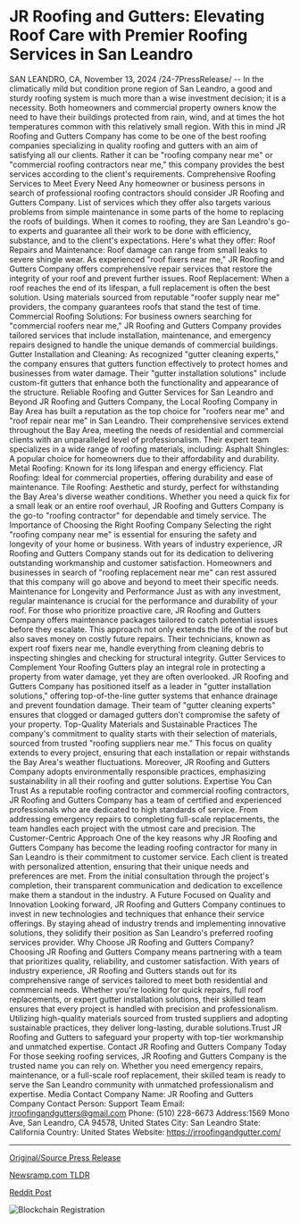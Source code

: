 # JR Roofing and Gutters: Elevating Roof Care with Premier Roofing Services in San Leandro

SAN LEANDRO, CA, November 13, 2024 /24-7PressRelease/ -- In the climatically mild but condition prone region of San Leandro, a good and sturdy roofing system is much more than a wise investment decision; it is a necessity. Both homeowners and commercial property owners know the need to have their buildings protected from rain, wind, and at times the hot temperatures common with this relatively small region. With this in mind JR Roofing and Gutters Company has come to be one of the best roofing companies specializing in quality roofing and gutters with an aim of satisfying all our clients. Rather it can be "roofing company near me" or "commercial roofing contractors near me," this company provides the best services according to the client's requirements.  Comprehensive Roofing Services to Meet Every Need  Any homeowner or business persons in search of professional roofing contractors should consider JR Roofing and Gutters Company. List of services which they offer also targets various problems from simple maintenance in some parts of the home to replacing the roofs of buildings. When it comes to roofing, they are San Leandro's go-to experts and guarantee all their work to be done with efficiency, substance, and to the client's expectations. Here's what they offer:  Roof Repairs and Maintenance: Roof damage can range from small leaks to severe shingle wear. As experienced "roof fixers near me," JR Roofing and Gutters Company offers comprehensive repair services that restore the integrity of your roof and prevent further issues. Roof Replacement: When a roof reaches the end of its lifespan, a full replacement is often the best solution. Using materials sourced from reputable "roofer supply near me" providers, the company guarantees roofs that stand the test of time. Commercial Roofing Solutions: For business owners searching for "commercial roofers near me," JR Roofing and Gutters Company provides tailored services that include installation, maintenance, and emergency repairs designed to handle the unique demands of commercial buildings. Gutter Installation and Cleaning: As recognized "gutter cleaning experts," the company ensures that gutters function effectively to protect homes and businesses from water damage. Their "gutter installation solutions" include custom-fit gutters that enhance both the functionality and appearance of the structure.  Reliable Roofing and Gutter Services for San Leandro and Beyond  JR Roofing and Gutters Company, the Local Roofing Company in Bay Area has built a reputation as the top choice for "roofers near me" and "roof repair near me" in San Leandro. Their comprehensive services extend throughout the Bay Area, meeting the needs of residential and commercial clients with an unparalleled level of professionalism.  Their expert team specializes in a wide range of roofing materials, including: Asphalt Shingles: A popular choice for homeowners due to their affordability and durability. Metal Roofing: Known for its long lifespan and energy efficiency. Flat Roofing: Ideal for commercial properties, offering durability and ease of maintenance. Tile Roofing: Aesthetic and sturdy, perfect for withstanding the Bay Area's diverse weather conditions.  Whether you need a quick fix for a small leak or an entire roof overhaul, JR Roofing and Gutters Company is the go-to "roofing contractor" for dependable and timely service.  The Importance of Choosing the Right Roofing Company  Selecting the right "roofing company near me" is essential for ensuring the safety and longevity of your home or business. With years of industry experience, JR Roofing and Gutters Company stands out for its dedication to delivering outstanding workmanship and customer satisfaction. Homeowners and businesses in search of "roofing replacement near me" can rest assured that this company will go above and beyond to meet their specific needs.  Maintenance for Longevity and Performance  Just as with any investment, regular maintenance is crucial for the performance and durability of your roof. For those who prioritize proactive care, JR Roofing and Gutters Company offers maintenance packages tailored to catch potential issues before they escalate. This approach not only extends the life of the roof but also saves money on costly future repairs. Their technicians, known as expert roof fixers near me, handle everything from cleaning debris to inspecting shingles and checking for structural integrity.  Gutter Services to Complement Your Roofing  Gutters play an integral role in protecting a property from water damage, yet they are often overlooked. JR Roofing and Gutters Company has positioned itself as a leader in "gutter installation solutions," offering top-of-the-line gutter systems that enhance drainage and prevent foundation damage. Their team of "gutter cleaning experts" ensures that clogged or damaged gutters don't compromise the safety of your property.  Top-Quality Materials and Sustainable Practices  The company's commitment to quality starts with their selection of materials, sourced from trusted "roofing suppliers near me." This focus on quality extends to every project, ensuring that each installation or repair withstands the Bay Area's weather fluctuations. Moreover, JR Roofing and Gutters Company adopts environmentally responsible practices, emphasizing sustainability in all their roofing and gutter solutions.  Expertise You Can Trust  As a reputable roofing contractor and commercial roofing contractors, JR Roofing and Gutters Company has a team of certified and experienced professionals who are dedicated to high standards of service. From addressing emergency repairs to completing full-scale replacements, the team handles each project with the utmost care and precision.  The Customer-Centric Approach  One of the key reasons why JR Roofing and Gutters Company has become the leading roofing contractor for many in San Leandro is their commitment to customer service. Each client is treated with personalized attention, ensuring that their unique needs and preferences are met. From the initial consultation through the project's completion, their transparent communication and dedication to excellence make them a standout in the industry.  A Future Focused on Quality and Innovation  Looking forward, JR Roofing and Gutters Company continues to invest in new technologies and techniques that enhance their service offerings. By staying ahead of industry trends and implementing innovative solutions, they solidify their position as San Leandro's preferred roofing services provider.  Why Choose JR Roofing and Gutters Company?  Choosing JR Roofing and Gutters Company means partnering with a team that prioritizes quality, reliability, and customer satisfaction. With years of industry experience, JR Roofing and Gutters stands out for its comprehensive range of services tailored to meet both residential and commercial needs. Whether you're looking for quick repairs, full roof replacements, or expert gutter installation solutions, their skilled team ensures that every project is handled with precision and professionalism. Utilizing high-quality materials sourced from trusted suppliers and adopting sustainable practices, they deliver long-lasting, durable solutions.Trust JR Roofing and Gutters to safeguard your property with top-tier workmanship and unmatched expertise.  Contact JR Roofing and Gutters Company Today  For those seeking roofing services, JR Roofing and Gutters Company is the trusted name you can rely on. Whether you need emergency repairs, maintenance, or a full-scale roof replacement, their skilled team is ready to serve the San Leandro community with unmatched professionalism and expertise.  Media Contact   Company Name: JR Roofing and Gutters Company Contact Person: Support Team Email: jrroofingandgutters@gmail.com Phone: (510) 228-6673 Address:1569 Mono Ave, San Leandro, CA 94578, United States City: San Leandro State: California Country: United States Website: https://jrroofingandgutter.com/ 

---

[Original/Source Press Release](https://www.24-7pressrelease.com/press-release/516123/jr-roofing-and-gutters-elevating-roof-care-with-premier-roofing-services-in-san-leandro)
                    

[Newsramp.com TLDR](https://newsramp.com/curated-news/jr-roofing-and-gutters-company-your-trusted-local-roofing-experts/c550d046fef883e46c9625c387175aad) 

 



[Reddit Post](https://www.reddit.com/r/Business_NewsRamp/comments/1gq8ax2/jr_roofing_and_gutters_company_your_trusted_local/) 



![Blockchain Registration](https://cdn.newsramp.app/24-7PressRelease/qrcode/2411/13/riftN29l.webp)